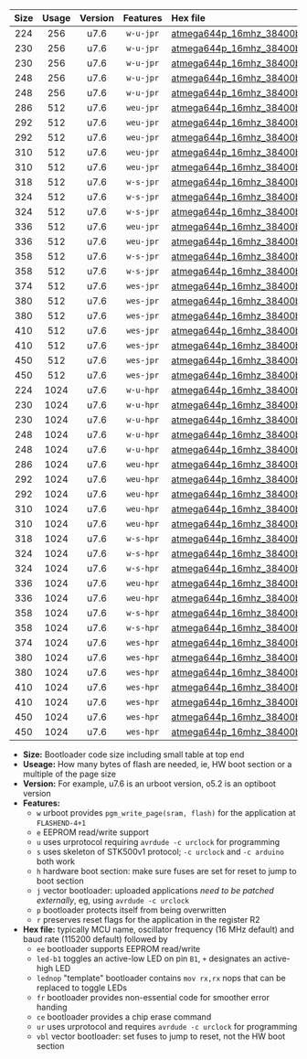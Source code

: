|Size|Usage|Version|Features|Hex file|
|:-:|:-:|:-:|:-:|:--|
|224|256|u7.6|`w-u-jpr`|[atmega644p_16mhz_38400bps_ur_vbl.hex](https://raw.githubusercontent.com/stefanrueger/urboot/main//atmega644p_16mhz_38400bps_ur_vbl.hex)|
|230|256|u7.6|`w-u-jpr`|[atmega644p_16mhz_38400bps_led+b0_ur_vbl.hex](https://raw.githubusercontent.com/stefanrueger/urboot/main//atmega644p_16mhz_38400bps_led+b0_ur_vbl.hex)|
|230|256|u7.6|`w-u-jpr`|[atmega644p_16mhz_38400bps_lednop_ur_vbl.hex](https://raw.githubusercontent.com/stefanrueger/urboot/main//atmega644p_16mhz_38400bps_lednop_ur_vbl.hex)|
|248|256|u7.6|`w-u-jpr`|[atmega644p_16mhz_38400bps_led+b0_fr_ur_vbl.hex](https://raw.githubusercontent.com/stefanrueger/urboot/main//atmega644p_16mhz_38400bps_led+b0_fr_ur_vbl.hex)|
|248|256|u7.6|`w-u-jpr`|[atmega644p_16mhz_38400bps_lednop_fr_ur_vbl.hex](https://raw.githubusercontent.com/stefanrueger/urboot/main//atmega644p_16mhz_38400bps_lednop_fr_ur_vbl.hex)|
|286|512|u7.6|`weu-jpr`|[atmega644p_16mhz_38400bps_ee_ur_vbl.hex](https://raw.githubusercontent.com/stefanrueger/urboot/main//atmega644p_16mhz_38400bps_ee_ur_vbl.hex)|
|292|512|u7.6|`weu-jpr`|[atmega644p_16mhz_38400bps_ee_led+b0_ur_vbl.hex](https://raw.githubusercontent.com/stefanrueger/urboot/main//atmega644p_16mhz_38400bps_ee_led+b0_ur_vbl.hex)|
|292|512|u7.6|`weu-jpr`|[atmega644p_16mhz_38400bps_ee_lednop_ur_vbl.hex](https://raw.githubusercontent.com/stefanrueger/urboot/main//atmega644p_16mhz_38400bps_ee_lednop_ur_vbl.hex)|
|310|512|u7.6|`weu-jpr`|[atmega644p_16mhz_38400bps_ee_led+b0_fr_ur_vbl.hex](https://raw.githubusercontent.com/stefanrueger/urboot/main//atmega644p_16mhz_38400bps_ee_led+b0_fr_ur_vbl.hex)|
|310|512|u7.6|`weu-jpr`|[atmega644p_16mhz_38400bps_ee_lednop_fr_ur_vbl.hex](https://raw.githubusercontent.com/stefanrueger/urboot/main//atmega644p_16mhz_38400bps_ee_lednop_fr_ur_vbl.hex)|
|318|512|u7.6|`w-s-jpr`|[atmega644p_16mhz_38400bps_vbl.hex](https://raw.githubusercontent.com/stefanrueger/urboot/main//atmega644p_16mhz_38400bps_vbl.hex)|
|324|512|u7.6|`w-s-jpr`|[atmega644p_16mhz_38400bps_led+b0_vbl.hex](https://raw.githubusercontent.com/stefanrueger/urboot/main//atmega644p_16mhz_38400bps_led+b0_vbl.hex)|
|324|512|u7.6|`w-s-jpr`|[atmega644p_16mhz_38400bps_lednop_vbl.hex](https://raw.githubusercontent.com/stefanrueger/urboot/main//atmega644p_16mhz_38400bps_lednop_vbl.hex)|
|336|512|u7.6|`weu-jpr`|[atmega644p_16mhz_38400bps_ee_led+b0_fr_ce_ur_vbl.hex](https://raw.githubusercontent.com/stefanrueger/urboot/main//atmega644p_16mhz_38400bps_ee_led+b0_fr_ce_ur_vbl.hex)|
|336|512|u7.6|`weu-jpr`|[atmega644p_16mhz_38400bps_ee_lednop_fr_ce_ur_vbl.hex](https://raw.githubusercontent.com/stefanrueger/urboot/main//atmega644p_16mhz_38400bps_ee_lednop_fr_ce_ur_vbl.hex)|
|358|512|u7.6|`w-s-jpr`|[atmega644p_16mhz_38400bps_led+b0_fr_vbl.hex](https://raw.githubusercontent.com/stefanrueger/urboot/main//atmega644p_16mhz_38400bps_led+b0_fr_vbl.hex)|
|358|512|u7.6|`w-s-jpr`|[atmega644p_16mhz_38400bps_lednop_fr_vbl.hex](https://raw.githubusercontent.com/stefanrueger/urboot/main//atmega644p_16mhz_38400bps_lednop_fr_vbl.hex)|
|374|512|u7.6|`wes-jpr`|[atmega644p_16mhz_38400bps_ee_vbl.hex](https://raw.githubusercontent.com/stefanrueger/urboot/main//atmega644p_16mhz_38400bps_ee_vbl.hex)|
|380|512|u7.6|`wes-jpr`|[atmega644p_16mhz_38400bps_ee_led+b0_vbl.hex](https://raw.githubusercontent.com/stefanrueger/urboot/main//atmega644p_16mhz_38400bps_ee_led+b0_vbl.hex)|
|380|512|u7.6|`wes-jpr`|[atmega644p_16mhz_38400bps_ee_lednop_vbl.hex](https://raw.githubusercontent.com/stefanrueger/urboot/main//atmega644p_16mhz_38400bps_ee_lednop_vbl.hex)|
|410|512|u7.6|`wes-jpr`|[atmega644p_16mhz_38400bps_ee_led+b0_fr_vbl.hex](https://raw.githubusercontent.com/stefanrueger/urboot/main//atmega644p_16mhz_38400bps_ee_led+b0_fr_vbl.hex)|
|410|512|u7.6|`wes-jpr`|[atmega644p_16mhz_38400bps_ee_lednop_fr_vbl.hex](https://raw.githubusercontent.com/stefanrueger/urboot/main//atmega644p_16mhz_38400bps_ee_lednop_fr_vbl.hex)|
|450|512|u7.6|`wes-jpr`|[atmega644p_16mhz_38400bps_ee_led+b0_fr_ce_vbl.hex](https://raw.githubusercontent.com/stefanrueger/urboot/main//atmega644p_16mhz_38400bps_ee_led+b0_fr_ce_vbl.hex)|
|450|512|u7.6|`wes-jpr`|[atmega644p_16mhz_38400bps_ee_lednop_fr_ce_vbl.hex](https://raw.githubusercontent.com/stefanrueger/urboot/main//atmega644p_16mhz_38400bps_ee_lednop_fr_ce_vbl.hex)|
|224|1024|u7.6|`w-u-hpr`|[atmega644p_16mhz_38400bps_ur.hex](https://raw.githubusercontent.com/stefanrueger/urboot/main//atmega644p_16mhz_38400bps_ur.hex)|
|230|1024|u7.6|`w-u-hpr`|[atmega644p_16mhz_38400bps_led+b0_ur.hex](https://raw.githubusercontent.com/stefanrueger/urboot/main//atmega644p_16mhz_38400bps_led+b0_ur.hex)|
|230|1024|u7.6|`w-u-hpr`|[atmega644p_16mhz_38400bps_lednop_ur.hex](https://raw.githubusercontent.com/stefanrueger/urboot/main//atmega644p_16mhz_38400bps_lednop_ur.hex)|
|248|1024|u7.6|`w-u-hpr`|[atmega644p_16mhz_38400bps_led+b0_fr_ur.hex](https://raw.githubusercontent.com/stefanrueger/urboot/main//atmega644p_16mhz_38400bps_led+b0_fr_ur.hex)|
|248|1024|u7.6|`w-u-hpr`|[atmega644p_16mhz_38400bps_lednop_fr_ur.hex](https://raw.githubusercontent.com/stefanrueger/urboot/main//atmega644p_16mhz_38400bps_lednop_fr_ur.hex)|
|286|1024|u7.6|`weu-hpr`|[atmega644p_16mhz_38400bps_ee_ur.hex](https://raw.githubusercontent.com/stefanrueger/urboot/main//atmega644p_16mhz_38400bps_ee_ur.hex)|
|292|1024|u7.6|`weu-hpr`|[atmega644p_16mhz_38400bps_ee_led+b0_ur.hex](https://raw.githubusercontent.com/stefanrueger/urboot/main//atmega644p_16mhz_38400bps_ee_led+b0_ur.hex)|
|292|1024|u7.6|`weu-hpr`|[atmega644p_16mhz_38400bps_ee_lednop_ur.hex](https://raw.githubusercontent.com/stefanrueger/urboot/main//atmega644p_16mhz_38400bps_ee_lednop_ur.hex)|
|310|1024|u7.6|`weu-hpr`|[atmega644p_16mhz_38400bps_ee_led+b0_fr_ur.hex](https://raw.githubusercontent.com/stefanrueger/urboot/main//atmega644p_16mhz_38400bps_ee_led+b0_fr_ur.hex)|
|310|1024|u7.6|`weu-hpr`|[atmega644p_16mhz_38400bps_ee_lednop_fr_ur.hex](https://raw.githubusercontent.com/stefanrueger/urboot/main//atmega644p_16mhz_38400bps_ee_lednop_fr_ur.hex)|
|318|1024|u7.6|`w-s-hpr`|[atmega644p_16mhz_38400bps.hex](https://raw.githubusercontent.com/stefanrueger/urboot/main//atmega644p_16mhz_38400bps.hex)|
|324|1024|u7.6|`w-s-hpr`|[atmega644p_16mhz_38400bps_led+b0.hex](https://raw.githubusercontent.com/stefanrueger/urboot/main//atmega644p_16mhz_38400bps_led+b0.hex)|
|324|1024|u7.6|`w-s-hpr`|[atmega644p_16mhz_38400bps_lednop.hex](https://raw.githubusercontent.com/stefanrueger/urboot/main//atmega644p_16mhz_38400bps_lednop.hex)|
|336|1024|u7.6|`weu-hpr`|[atmega644p_16mhz_38400bps_ee_led+b0_fr_ce_ur.hex](https://raw.githubusercontent.com/stefanrueger/urboot/main//atmega644p_16mhz_38400bps_ee_led+b0_fr_ce_ur.hex)|
|336|1024|u7.6|`weu-hpr`|[atmega644p_16mhz_38400bps_ee_lednop_fr_ce_ur.hex](https://raw.githubusercontent.com/stefanrueger/urboot/main//atmega644p_16mhz_38400bps_ee_lednop_fr_ce_ur.hex)|
|358|1024|u7.6|`w-s-hpr`|[atmega644p_16mhz_38400bps_led+b0_fr.hex](https://raw.githubusercontent.com/stefanrueger/urboot/main//atmega644p_16mhz_38400bps_led+b0_fr.hex)|
|358|1024|u7.6|`w-s-hpr`|[atmega644p_16mhz_38400bps_lednop_fr.hex](https://raw.githubusercontent.com/stefanrueger/urboot/main//atmega644p_16mhz_38400bps_lednop_fr.hex)|
|374|1024|u7.6|`wes-hpr`|[atmega644p_16mhz_38400bps_ee.hex](https://raw.githubusercontent.com/stefanrueger/urboot/main//atmega644p_16mhz_38400bps_ee.hex)|
|380|1024|u7.6|`wes-hpr`|[atmega644p_16mhz_38400bps_ee_led+b0.hex](https://raw.githubusercontent.com/stefanrueger/urboot/main//atmega644p_16mhz_38400bps_ee_led+b0.hex)|
|380|1024|u7.6|`wes-hpr`|[atmega644p_16mhz_38400bps_ee_lednop.hex](https://raw.githubusercontent.com/stefanrueger/urboot/main//atmega644p_16mhz_38400bps_ee_lednop.hex)|
|410|1024|u7.6|`wes-hpr`|[atmega644p_16mhz_38400bps_ee_led+b0_fr.hex](https://raw.githubusercontent.com/stefanrueger/urboot/main//atmega644p_16mhz_38400bps_ee_led+b0_fr.hex)|
|410|1024|u7.6|`wes-hpr`|[atmega644p_16mhz_38400bps_ee_lednop_fr.hex](https://raw.githubusercontent.com/stefanrueger/urboot/main//atmega644p_16mhz_38400bps_ee_lednop_fr.hex)|
|450|1024|u7.6|`wes-hpr`|[atmega644p_16mhz_38400bps_ee_led+b0_fr_ce.hex](https://raw.githubusercontent.com/stefanrueger/urboot/main//atmega644p_16mhz_38400bps_ee_led+b0_fr_ce.hex)|
|450|1024|u7.6|`wes-hpr`|[atmega644p_16mhz_38400bps_ee_lednop_fr_ce.hex](https://raw.githubusercontent.com/stefanrueger/urboot/main//atmega644p_16mhz_38400bps_ee_lednop_fr_ce.hex)|

- **Size:** Bootloader code size including small table at top end
- **Useage:** How many bytes of flash are needed, ie, HW boot section or a multiple of the page size
- **Version:** For example, u7.6 is an urboot version, o5.2 is an optiboot version
- **Features:**
  + `w` urboot provides `pgm_write_page(sram, flash)` for the application at `FLASHEND-4+1`
  + `e` EEPROM read/write support
  + `u` uses urprotocol requiring `avrdude -c urclock` for programming
  + `s` uses skeleton of STK500v1 protocol; `-c urclock` and `-c arduino` both work
  + `h` hardware boot section: make sure fuses are set for reset to jump to boot section
  + `j` vector bootloader: uploaded applications *need to be patched externally*, eg, using `avrdude -c urclock`
  + `p` bootloader protects itself from being overwritten
  + `r` preserves reset flags for the application in the register R2
- **Hex file:** typically MCU name, oscillator frequency (16 MHz default) and baud rate (115200 default) followed by
  + `ee` bootloader supports EEPROM read/write
  + `led-b1` toggles an active-low LED on pin `B1`, `+` designates an active-high LED
  + `lednop` "template" bootloader contains `mov rx,rx` nops that can be replaced to toggle LEDs
  + `fr` bootloader provides non-essential code for smoother error handing
  + `ce` bootloader provides a chip erase command
  + `ur` uses urprotocol and requires `avrdude -c urclock` for programming
  + `vbl` vector bootloader: set fuses to jump to reset, not the HW boot section
